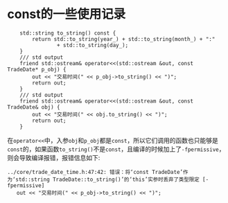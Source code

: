 # const的一些使用记录
```
	std::string to_string() const {
		return std::to_string(year_) + std::to_string(month_) + ":"
				+ std::to_string(day_);
	}
	/// std output
	friend std::ostream& operator<<(std::ostream &out, const TradeDate* p_obj) {
		out << "交易时间(" << p_obj->to_string() << ")";
		return out;
	}
	/// std output
	friend std::ostream& operator<<(std::ostream &out, const TradeDate& obj) {
		out << "交易时间(" << obj.to_string() << ")";
		return out;
	}
```
在`operator<<`中，入参`obj`和`p_obj`都是`const`，所以它们调用的函数也只能够是`const`的，如果函数`to_string()`不是`const`，且编译的时候加上了`-fpermissive`，则会导致编译报错，报错信息如下:
```
../core/trade_date_time.h:47:42: 错误：将‘const TradeDate’作为‘std::string TradeDate::to_string()’的‘this’实参时丢弃了类型限定 [-fpermissive]
   out << "交易时间(" << p_obj->to_string() << ")";
```